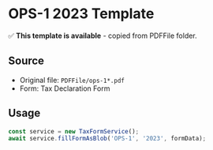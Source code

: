 # OPS-1 2023 Template

✅ **This template is available** - copied from PDFFile folder.

## Source
- Original file: `PDFFile/ops-1*.pdf`
- Form: Tax Declaration Form

## Usage
```typescript
const service = new TaxFormService();
await service.fillFormAsBlob('OPS-1', '2023', formData);
```
